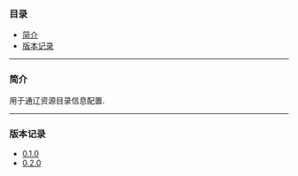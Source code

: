 ### 目录

* [简介](#abstract)
* [版本记录](#version)

---

### <a name="abstract">简介</a>

用于通辽资源目录信息配置.

---

### <a name="version">版本记录</a>

* [0.1.0](./Docs/Version/0.1.0.md "0.1.0")
* [0.2.0](./Docs/Version/0.2.0.md "0.2.0")